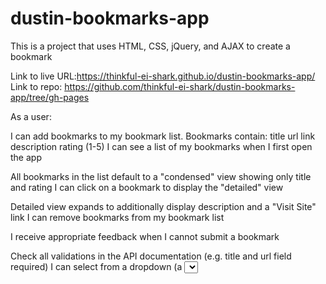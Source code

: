 # dustin-bookmarks-app
This is a project that uses HTML, CSS, jQuery, and AJAX to create a bookmark 

Link to live URL:https://thinkful-ei-shark.github.io/dustin-bookmarks-app/
Link to repo: https://github.com/thinkful-ei-shark/dustin-bookmarks-app/tree/gh-pages

As a user:

I can add bookmarks to my bookmark list. Bookmarks contain:
title
url link
description
rating (1-5)
I can see a list of my bookmarks when I first open the app

All bookmarks in the list default to a "condensed" view showing only title and rating
I can click on a bookmark to display the "detailed" view

Detailed view expands to additionally display description and a "Visit Site" link
I can remove bookmarks from my bookmark list

I receive appropriate feedback when I cannot submit a bookmark

Check all validations in the API documentation (e.g. title and url field required)
I can select from a dropdown (a <select> element) a "minimum rating" to filter the list by all bookmarks rated at or above the chosen selection

